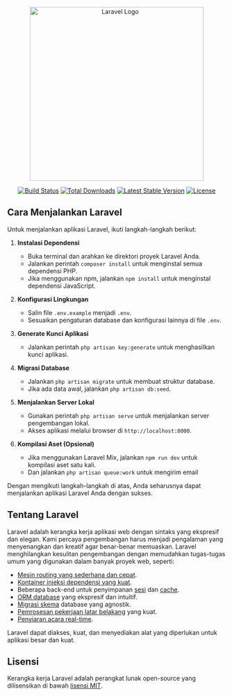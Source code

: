 <p align="center"><a href="https://laravel.com" target="_blank"><img src="https://raw.githubusercontent.com/laravel/art/master/logo-lockup/5%20SVG/2%20CMYK/1%20Full%20Color/laravel-logolockup-cmyk-red.svg" width="400" alt="Laravel Logo"></a></p>

<p align="center">
<a href="https://github.com/laravel/framework/actions"><img src="https://github.com/laravel/framework/workflows/tests/badge.svg" alt="Build Status"></a>
<a href="https://packagist.org/packages/laravel/framework"><img src="https://img.shields.io/packagist/dt/laravel/framework" alt="Total Downloads"></a>
<a href="https://packagist.org/packages/laravel/framework"><img src="https://img.shields.io/packagist/v/laravel/framework" alt="Latest Stable Version"></a>
<a href="https://packagist.org/packages/laravel/framework"><img src="https://img.shields.io/packagist/l/laravel/framework" alt="License"></a>
</p>

## Cara Menjalankan Laravel

Untuk menjalankan aplikasi Laravel, ikuti langkah-langkah berikut:

1. **Instalasi Dependensi**
   - Buka terminal dan arahkan ke direktori proyek Laravel Anda.
   - Jalankan perintah `composer install` untuk menginstal semua dependensi PHP.
   - Jika menggunakan npm, jalankan `npm install` untuk menginstal dependensi JavaScript.

2. **Konfigurasi Lingkungan**
   - Salin file `.env.example` menjadi `.env`.
   - Sesuaikan pengaturan database dan konfigurasi lainnya di file `.env`.

3. **Generate Kunci Aplikasi**
   - Jalankan perintah `php artisan key:generate` untuk menghasilkan kunci aplikasi.

4. **Migrasi Database**
   - Jalankan `php artisan migrate` untuk membuat struktur database.
   - Jika ada data awal, jalankan `php artisan db:seed`.

5. **Menjalankan Server Lokal**
   - Gunakan perintah `php artisan serve` untuk menjalankan server pengembangan lokal.
   - Akses aplikasi melalui browser di `http://localhost:8000`.

6. **Kompilasi Aset (Opsional)**
   - Jika menggunakan Laravel Mix, jalankan `npm run dev` untuk kompilasi aset satu kali.
   - Dan jalankan `php artisan queue:work` untuk mengirim email

Dengan mengikuti langkah-langkah di atas, Anda seharusnya dapat menjalankan aplikasi Laravel Anda dengan sukses.

## Tentang Laravel

Laravel adalah kerangka kerja aplikasi web dengan sintaks yang ekspresif dan elegan. Kami percaya pengembangan harus menjadi pengalaman yang menyenangkan dan kreatif agar benar-benar memuaskan. Laravel menghilangkan kesulitan pengembangan dengan memudahkan tugas-tugas umum yang digunakan dalam banyak proyek web, seperti:

- [Mesin routing yang sederhana dan cepat](https://laravel.com/docs/routing).
- [Kontainer injeksi dependensi yang kuat](https://laravel.com/docs/container).
- Beberapa back-end untuk penyimpanan [sesi](https://laravel.com/docs/session) dan [cache](https://laravel.com/docs/cache).
- [ORM database](https://laravel.com/docs/eloquent) yang ekspresif dan intuitif.
- [Migrasi skema](https://laravel.com/docs/migrations) database yang agnostik.
- [Pemrosesan pekerjaan latar belakang](https://laravel.com/docs/queues) yang kuat.
- [Penyiaran acara real-time](https://laravel.com/docs/broadcasting).

Laravel dapat diakses, kuat, dan menyediakan alat yang diperlukan untuk aplikasi besar dan kuat.

## Lisensi

Kerangka kerja Laravel adalah perangkat lunak open-source yang dilisensikan di bawah [lisensi MIT](https://opensource.org/licenses/MIT).
